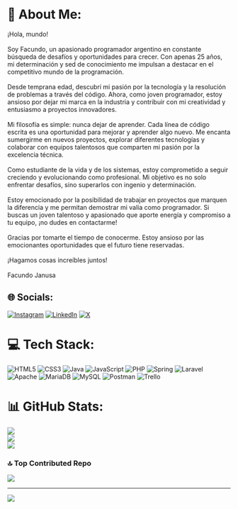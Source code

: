 # 💫 About Me:
¡Hola, mundo!<br><br>Soy Facundo, un apasionado programador argentino en constante búsqueda de desafíos y oportunidades para crecer. Con apenas 25 años, mi determinación y sed de conocimiento me impulsan a destacar en el competitivo mundo de la programación.<br><br>Desde temprana edad, descubrí mi pasión por la tecnología y la resolución de problemas a través del código. Ahora, como joven programador, estoy ansioso por dejar mi marca en la industria y contribuir con mi creatividad y entusiasmo a proyectos innovadores.<br><br>Mi filosofía es simple: nunca dejar de aprender. Cada línea de código escrita es una oportunidad para mejorar y aprender algo nuevo. Me encanta sumergirme en nuevos proyectos, explorar diferentes tecnologías y colaborar con equipos talentosos que comparten mi pasión por la excelencia técnica.<br><br>Como estudiante de la vida y de los sistemas, estoy comprometido a seguir creciendo y evolucionando como profesional. Mi objetivo es no solo enfrentar desafíos, sino superarlos con ingenio y determinación.<br><br>Estoy emocionado por la posibilidad de trabajar en proyectos que marquen la diferencia y me permitan demostrar mi valía como programador. Si buscas un joven talentoso y apasionado que aporte energía y compromiso a tu equipo, ¡no dudes en contactarme!<br><br>Gracias por tomarte el tiempo de conocerme. Estoy ansioso por las emocionantes oportunidades que el futuro tiene reservadas.<br><br>¡Hagamos cosas increíbles juntos!<br><br>Facundo Janusa


## 🌐 Socials:
[![Instagram](https://img.shields.io/badge/Instagram-%23E4405F.svg?logo=Instagram&logoColor=white)](https://instagram.com/https://www.instagram.com/facundo_janusa) [![LinkedIn](https://img.shields.io/badge/LinkedIn-%230077B5.svg?logo=linkedin&logoColor=white)](https://linkedin.com/in/https://www.linkedin.com/in/facundo-janusa/https://www.linkedin.com/in/facundo-janusa/) [![X](https://img.shields.io/badge/X-black.svg?logo=X&logoColor=white)](https://x.com/https://twitter.com/Fjanusa) 

# 💻 Tech Stack:
![HTML5](https://img.shields.io/badge/html5-%23E34F26.svg?style=for-the-badge&logo=html5&logoColor=white) ![CSS3](https://img.shields.io/badge/css3-%231572B6.svg?style=for-the-badge&logo=css3&logoColor=white) ![Java](https://img.shields.io/badge/java-%23ED8B00.svg?style=for-the-badge&logo=openjdk&logoColor=white) ![JavaScript](https://img.shields.io/badge/javascript-%23323330.svg?style=for-the-badge&logo=javascript&logoColor=%23F7DF1E) ![PHP](https://img.shields.io/badge/php-%23777BB4.svg?style=for-the-badge&logo=php&logoColor=white) ![Spring](https://img.shields.io/badge/spring-%236DB33F.svg?style=for-the-badge&logo=spring&logoColor=white) ![Laravel](https://img.shields.io/badge/laravel-%23FF2D20.svg?style=for-the-badge&logo=laravel&logoColor=white) ![Apache](https://img.shields.io/badge/apache-%23D42029.svg?style=for-the-badge&logo=apache&logoColor=white) ![MariaDB](https://img.shields.io/badge/MariaDB-003545?style=for-the-badge&logo=mariadb&logoColor=white) ![MySQL](https://img.shields.io/badge/mysql-%2300000f.svg?style=for-the-badge&logo=mysql&logoColor=white) ![Postman](https://img.shields.io/badge/Postman-FF6C37?style=for-the-badge&logo=postman&logoColor=white) ![Trello](https://img.shields.io/badge/Trello-%23026AA7.svg?style=for-the-badge&logo=Trello&logoColor=white)
# 📊 GitHub Stats:
![](https://github-readme-stats.vercel.app/api?username=Janusa13&theme=synthwave&hide_border=false&include_all_commits=false&count_private=false)<br/>
![](https://github-readme-streak-stats.herokuapp.com/?user=Janusa13&theme=synthwave&hide_border=false)<br/>
![](https://github-readme-stats.vercel.app/api/top-langs/?username=Janusa13&theme=synthwave&hide_border=false&include_all_commits=false&count_private=false&layout=compact)

### 🔝 Top Contributed Repo
![](https://github-contributor-stats.vercel.app/api?username=Janusa13&limit=5&theme=radical&combine_all_yearly_contributions=true)

---
[![](https://visitcount.itsvg.in/api?id=Janusa13&icon=0&color=6)](https://visitcount.itsvg.in)

<!-- Proudly created with GPRM ( https://gprm.itsvg.in ) -->
